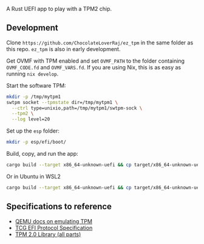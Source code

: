 A Rust UEFI app to play with a TPM2 chip.

## Development
Clone `https://github.com/ChocolateLoverRaj/ez_tpm` in the same folder as this repo. `ez_tpm` is also in early development.

Get OVMF with TPM enabled and set `OVMF_PATH` to the folder containing `OVMF_CODE.fd` and `OVMF_VARS.fd`. If you are using Nix, this is as easy as running `nix develop`.

Start the software TPM:
```bash
mkdir -p /tmp/mytpm1
swtpm socket --tpmstate dir=/tmp/mytpm1 \
  --ctrl type=unixio,path=/tmp/mytpm1/swtpm-sock \
  --tpm2 \
  --log level=20
```

Set up the `esp` folder:
```bash
mkdir -p esp/efi/boot/
```

Build, copy, and run the app:
```bash
cargo build --target x86_64-unknown-uefi && cp target/x86_64-unknown-uefi/debug/uefi-tpm2.efi esp/efi/boot/bootx64.efi && qemu-system-x86_64 -enable-kvm     -drive if=pflash,format=raw,readonly=on,file=$OVMF_PATH/OVMF_CODE.fd     -drive if=pflash,format=raw,readonly=on,file=$OVMF_PATH/OVMF_VARS.fd     -drive format=raw,file=fat:rw:esp -chardev socket,id=chrtpm,path=/tmp/mytpm1/swtpm-sock -tpmdev emulator,id=tpm0,chardev=chrtpm -device tpm-tis,tpmdev=tpm0 --nographic
```
Or in Ubuntu in WSL2 
```bash
cargo build --target x86_64-unknown-uefi && cp target/x86_64-unknown-uefi/debug/uefi-tpm2.efi esp/efi/boot/bootx64.efi && qemu-system-x86_64 -drive if=pflash,format=raw,readonly=on,file=/usr/share/OVMF/OVMF_CODE_4M.fd     -drive if=pflash,format=raw,readonly=on,file=/usr/share/OVMF/OVMF_VARS_4M.fd     -drive format=raw,file=fat:rw:esp -chardev socket,id=chrtpm,path=/tmp/mytpm1/swtpm-sock -tpmdev emulator,id=tpm0,chardev=chrtpm -device tpm-tis,tpmdev=tpm0 --nographic
```

## Specifications to reference
- [QEMU docs on emulating TPM](https://qemu-project.gitlab.io/qemu/specs/tpm.html#the-qemu-tpm-emulator-device)
- [TCG EFI Protocol Specification](https://trustedcomputinggroup.org/resource/tcg-efi-protocol-specification/)
- [TPM 2.0 Library (all parts)](https://trustedcomputinggroup.org/resource/tpm-library-specification/)

